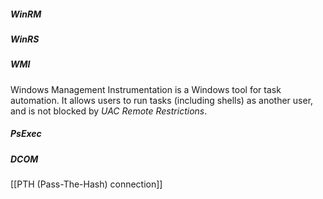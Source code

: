 
##### WinRM


##### WinRS


##### WMI
Windows Management Instrumentation is a Windows tool for task automation. 
It allows users to run tasks (including shells) as another user, and is not blocked by *UAC Remote Restrictions*.


##### PsExec


##### DCOM


[[PTH (Pass-The-Hash) connection]]

